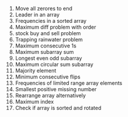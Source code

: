1. Move all zerores to end
2. Leader in an array
3. Frequencies in a sorted array
4. Maximum diff problem with order
5. stock buy and sell problem
6. Trapping rainwater problem
7. Maximum consecutive 1s
8. Maximum subarray sum
9. Longest even odd subarray
10. Maximum circular sum subarray
11. Majority element
12. Minimum consecutive flips
13. Frequencies of limited range array elements
14. Smallest positive missing number
15. Rearrange array alternatively
16. Maximum index
17. Check if array is sorted and rotated